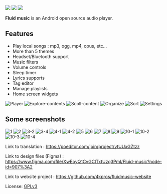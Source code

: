 <p align="">
  <a href="https://github.com/4kpros/FluidMusic" style="text-decoration:none" area-label="Android">
    <img src="https://img.shields.io/badge/Platform-Android-green.svg">
  </a>
  <a href="https://github.com/4kpros/FluidMusic/actions/workflows/android.yml" style="text-decoration:none" area-label="Build Status">
    <img src="https://github.com/RetroMusicPlayer/RetroMusicPlayer/actions/workflows/android.yml/badge.svg">
  </a>
  <a href="https://github.com/4kpros/FluidMusic/blob/dev/LICENCE.md" style="text-decoration:none" area-label="License: GPL v3">
    <img src="https://img.shields.io/badge/License-GPL%20v3-blue.svg">
  </a>
</p>

**Fluid music** is an Android open source audio player.

## Features
-  Play local songs : mp3, ogg, mp4, opus, etc...
-  More than 5 themes
-  Headset/Bluetooth support
-  Music filters
-  Volume controls
-  Sleep timer
-  Lyrics supports
-  Tag editor
-  Manage playlists
-  Home screen widgets

![Player](https://user-images.githubusercontent.com/52242361/208272517-44ce9537-b386-492a-bd10-3f4f18f2ef4e.gif)
![Explore-contents](https://user-images.githubusercontent.com/52242361/208272582-9f24eb36-864a-4ccb-8ead-2dc115e0f1fb.gif)
![Scoll-content](https://user-images.githubusercontent.com/52242361/208272606-baf0bf77-316d-4181-a4ad-9e45d5639165.gif)
![Organize](https://user-images.githubusercontent.com/52242361/208272648-a20d685c-0130-4575-bdd0-5e52d6bac9f5.gif)
![Sort](https://user-images.githubusercontent.com/52242361/208272678-c83c2598-19ea-4cc2-9ae5-87424f00dbfd.gif)
![Settings](https://user-images.githubusercontent.com/52242361/208272680-1aa4a78f-2989-4490-bca5-6378a13639f6.gif)

## Some screenshots

![1](https://user-images.githubusercontent.com/52242361/208269209-68a77706-b78f-4cdf-b491-20f5c248d264.jpg)
![2](https://user-images.githubusercontent.com/52242361/208269498-060a11ea-e076-497d-91e2-3a544eb5e45e.jpg)
![3-2](https://user-images.githubusercontent.com/52242361/208269224-10644271-b1d3-4a9e-98b2-9ceb9d9c9b5e.jpg)
![3-4](https://user-images.githubusercontent.com/52242361/208269226-59b61751-a909-4c84-b6bd-0d14dbf995cd.jpg)
![4-1](https://user-images.githubusercontent.com/52242361/208269227-9d9a0976-cb1b-46af-b050-f16e025c5c1a.jpg)
![4-2](https://user-images.githubusercontent.com/52242361/208269230-146ff10c-04d1-41a1-9dba-4b83fc4ca661.jpg)
![5](https://user-images.githubusercontent.com/52242361/208269234-7abead5d-62cb-4e71-a9d7-16251f5e3a9f.jpg)
![6](https://user-images.githubusercontent.com/52242361/208269241-854d1b94-0ad7-43d9-a06e-931c70e6e234.jpg)
![7](https://user-images.githubusercontent.com/52242361/208269250-841bad2d-1a39-4cbf-943d-16fba4405d35.jpg)
![8](https://user-images.githubusercontent.com/52242361/208269253-91beb2be-0838-4a4c-8bdc-94017e117b93.jpg)
![9](https://user-images.githubusercontent.com/52242361/208269256-6be0654c-dd7d-4ff2-8a29-5d190f393da0.jpg)
![10-1](https://user-images.githubusercontent.com/52242361/208269476-eaf77dda-f54d-490d-9331-7fa9be1efd2c.jpg)
![10-2](https://user-images.githubusercontent.com/52242361/208269480-31ee73ed-5538-4bcc-a028-d792b4136d3c.jpg)
![10-3](https://user-images.githubusercontent.com/52242361/208269484-dd608242-36c5-4420-86e2-33a0718ce30e.jpg)
![10-4](https://user-images.githubusercontent.com/52242361/208269487-7c06a62d-af1e-483b-b403-9d3b99a05932.jpg)

Link to translation : https://poeditor.com/join/project/ytUUxGZtzz

Link to design files (Figma) : https://www.figma.com/file/XwEoyQ1CvGClTxtUzq3PmI/Fluid-music?node-id=907%3A2

Link to website project : https://github.com/4kpros/fluidmusic-website

License: [GPLv3](https://github.com/4kpros/FluidMusic/blob/dev/LICENCE.md)
